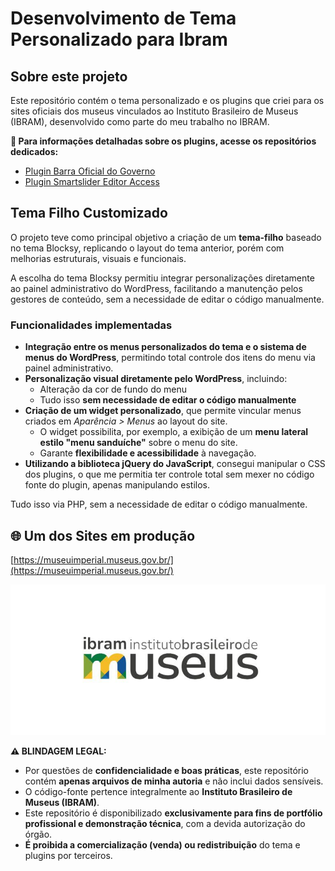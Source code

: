 # Desenvolvimento de Tema Personalizado para Ibram

## Sobre este projeto

Este repositório contém o tema personalizado e os plugins que criei para os sites oficiais dos museus vinculados ao Instituto Brasileiro de Museus (IBRAM), desenvolvido como parte do meu trabalho no IBRAM.

**🔗 Para informações detalhadas sobre os plugins, acesse os repositórios dedicados:**  
- [Plugin Barra Oficial do Governo](https://github.com/joaoguiaguiar/plugin-gov-oficial)  
- [Plugin Smartslider Editor Access](https://github.com/joaoguiaguiar/plugin-smartslider-editor-access)  

## Tema Filho Customizado

O projeto teve como principal objetivo a criação de um **tema-filho** baseado no tema Blocksy, replicando o layout do tema anterior, porém com melhorias estruturais, visuais e funcionais.

A escolha do tema Blocksy permitiu integrar personalizações diretamente ao painel administrativo do WordPress, facilitando a manutenção pelos gestores de conteúdo, sem a necessidade de editar o código manualmente.

### Funcionalidades implementadas

- **Integração entre os menus personalizados do tema e o sistema de menus do WordPress**, permitindo total controle dos itens do menu via painel administrativo.
- **Personalização visual diretamente pelo WordPress**, incluindo:
  - Alteração da cor de fundo do menu
  - Tudo isso **sem necessidade de editar o código manualmente**
- **Criação de um widget personalizado**, que permite vincular menus criados em *Aparência > Menus* ao layout do site.
  - O widget possibilita, por exemplo, a exibição de um **menu lateral estilo "menu sanduíche"** sobre o menu do site.
  - Garante **flexibilidade e acessibilidade** à navegação.
- **Utilizando a biblioteca jQuery do JavaScript**, consegui manipular o CSS dos plugins, o que me permitia ter controle total sem mexer no código fonte do plugin, apenas manipulando estilos.

Tudo isso via PHP, sem a necessidade de editar o código manualmente.


## 🌐 Um dos Sites em produção

[https://museuimperial.museus.gov.br/](https://museuimperial.museus.gov.br/)

![Logo IBRAM](./screenshot.jpeg)

**⚠️ BLINDAGEM LEGAL:**

- Por questões de **confidencialidade e boas práticas**, este repositório contém **apenas arquivos de minha autoria** e não inclui dados sensíveis.
- O código-fonte pertence integralmente ao **Instituto Brasileiro de Museus (IBRAM)**.
- Este repositório é disponibilizado **exclusivamente para fins de portfólio profissional e demonstração técnica**, com a devida autorização do órgão.
- **É proibida a comercialização (venda) ou redistribuição** do tema e plugins por terceiros.
